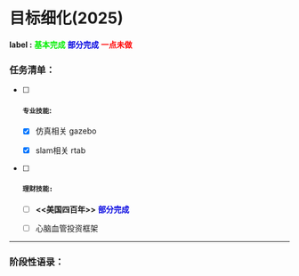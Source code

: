 #    目标细化(2025)



> 

**label :**  <font color=gree>**基本完成**</font>      <font color=origen>**部分完成**</font>      <font color=red>**一点未做**</font>



### **任务清单：**

- [ ] #### **`专业技能`:**

  - [x]  仿真相关 gazebo
  - [x]  slam相关 rtab





- [ ] #### **`理财技能:`**

  - [ ] **<<美国四百年>>**     <font color=origen>**部分完成**</font> 
  - [ ] 心脑血管投资框架





------

### 阶段性语录：

> #### 




